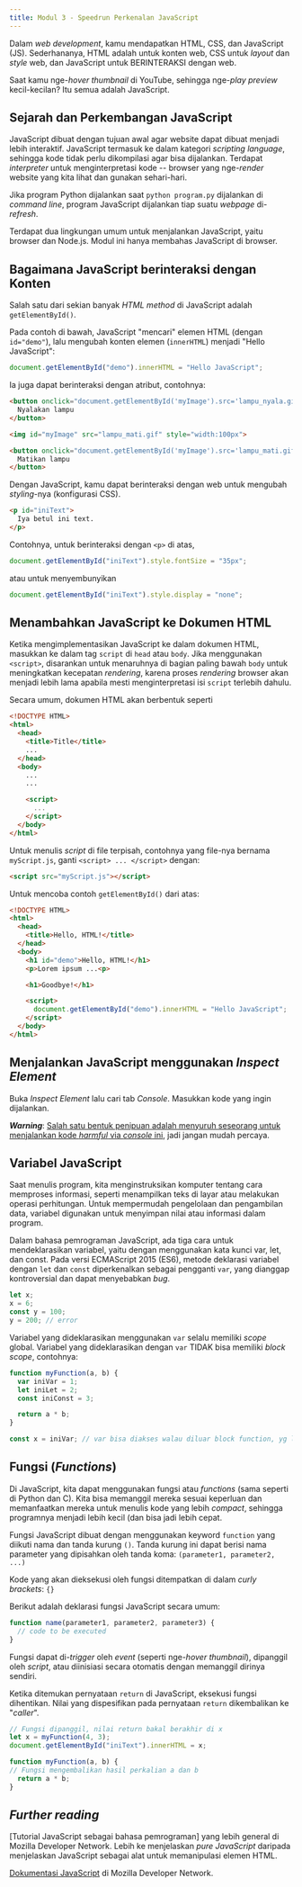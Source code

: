 ```yaml
---
title: Modul 3 - Speedrun Perkenalan JavaScript
---
```


Dalam *web development*, kamu mendapatkan HTML, CSS, dan JavaScript (JS). Sederhananya, HTML adalah untuk konten web, CSS untuk *layout* dan *style* web, dan JavaScript untuk BERINTERAKSI dengan web.

Saat kamu nge-*hover* *thumbnail* di YouTube, sehingga nge-*play* *preview* kecil-kecilan? Itu semua adalah JavaScript.


## Sejarah dan Perkembangan JavaScript

JavaScript dibuat dengan tujuan awal agar website dapat dibuat menjadi lebih interaktif. JavaScript termasuk ke dalam kategori *scripting language*, sehingga kode tidak perlu dikompilasi agar bisa dijalankan. Terdapat *interpreter* untuk menginterpretasi kode -- browser yang nge-*render* website yang kita lihat dan gunakan sehari-hari.

Jika program Python dijalankan saat `python program.py` dijalankan di *command line*, program JavaScript dijalankan tiap suatu *webpage* di-*refresh*.

Terdapat dua lingkungan umum untuk menjalankan JavaScript, yaitu browser dan Node.js. Modul ini hanya membahas JavaScript di browser.


## Bagaimana JavaScript berinteraksi dengan Konten

Salah satu dari sekian banyak *HTML method* di JavaScript adalah `getElementById()`. 

Pada contoh di bawah, JavaScript "mencari" elemen HTML (dengan `id="demo"`), lalu mengubah konten elemen (`innerHTML`) menjadi "Hello JavaScript":

```javascript
document.getElementById("demo").innerHTML = "Hello JavaScript";
```

Ia juga dapat berinteraksi dengan atribut, contohnya:

```html
<button onclick="document.getElementById('myImage').src='lampu_nyala.gif'">
  Nyalakan lampu
</button>

<img id="myImage" src="lampu_mati.gif" style="width:100px">

<button onclick="document.getElementById('myImage').src='lampu_mati.gif'">
  Matikan lampu
</button>
```

Dengan JavaScript, kamu dapat berinteraksi dengan web untuk mengubah *styling*-nya (konfigurasi CSS).

```html
<p id="iniText">
  Iya betul ini text.
</p>
```

Contohnya, untuk berinteraksi dengan `<p>` di atas,

```javascript
document.getElementById("iniText").style.fontSize = "35px";
```

atau untuk menyembunyikan

```javascript
document.getElementById("iniText").style.display = "none";
```

## Menambahkan JavaScript ke Dokumen HTML
Ketika mengimplementasikan JavaScript ke dalam dokumen HTML, masukkan ke dalam tag `script` di `head` atau `body`. Jika menggunakan `<script>`, disarankan untuk menaruhnya di bagian paling bawah `body` untuk meningkatkan kecepatan *rendering*, karena proses *rendering* browser akan menjadi lebih lama apabila mesti menginterpretasi isi `script` terlebih dahulu. 

Secara umum, dokumen HTML akan berbentuk seperti

```html
<!DOCTYPE HTML>
<html>
  <head>
    <title>Title</title>
    ...
  </head>
  <body>
    ...
    ...

    <script>
      ...
    </script>
  </body>
</html>
```

Untuk menulis *script* di file terpisah, contohnya yang file-nya bernama `myScript.js`, ganti `<script> ... </script>` dengan:

```html
<script src="myScript.js"></script>
```

Untuk mencoba contoh `getElementById()` dari atas:

```html
<!DOCTYPE HTML>
<html>
  <head>
    <title>Hello, HTML!</title>
  </head>
  <body>
    <h1 id="demo">Hello, HTML!</h1>
    <p>Lorem ipsum ...<p>

    <h1>Goodbye!</h1>

    <script>
      document.getElementById("demo").innerHTML = "Hello JavaScript";
    </script>
  </body>
</html>
```

## Menjalankan JavaScript menggunakan *Inspect Element*
Buka *Inspect Element* lalu cari tab *Console*. Masukkan kode yang ingin dijalankan.

***Warning***: [Salah satu bentuk penipuan adalah menyuruh seseorang untuk menjalankan kode *harmful* via *console* ini](https://en.wikipedia.org/wiki/Self-XSS), jadi jangan mudah percaya.

## Variabel JavaScript
Saat menulis program, kita menginstruksikan komputer tentang cara memproses informasi, seperti menampilkan teks di layar atau melakukan operasi perhitungan. Untuk mempermudah pengelolaan dan pengambilan data, variabel digunakan untuk menyimpan nilai atau informasi dalam program.

Dalam bahasa pemrograman JavaScript, ada tiga cara untuk mendeklarasikan variabel, yaitu dengan menggunakan kata kunci var, let, dan const. Pada versi ECMAScript 2015 (ES6), metode deklarasi variabel dengan `let` dan `const` diperkenalkan sebagai pengganti `var`, yang dianggap kontroversial dan dapat menyebabkan *bug*.

```javascript
let x;
x = 6;
const y = 100;
y = 200; // error
```

Variabel yang dideklarasikan menggunakan `var` selalu memiliki *scope* global.
Variabel yang dideklarasikan dengan `var` TIDAK bisa memiliki *block scope*, contohnya:

```javascript
function myFunction(a, b) {
  var iniVar = 1;
  let iniLet = 2;
  const iniConst = 3;

  return a * b;
}

const x = iniVar; // var bisa diakses walau diluar block function, yg laen kagak
```

## Fungsi (*Functions*)
Di JavaScript, kita dapat menggunakan fungsi atau *functions* (sama seperti di Python dan C). Kita bisa memanggil mereka sesuai keperluan dan memanfaatkan mereka untuk menulis kode yang lebih *compact*, sehingga programnya menjadi lebih kecil (dan bisa jadi lebih cepat.

Fungsi JavaScript dibuat dengan menggunakan keyword `function` yang diikuti nama dan tanda kurung `()`. Tanda kurung ini dapat berisi nama parameter yang dipisahkan oleh tanda koma: `(parameter1, parameter2, ...)`

Kode yang akan dieksekusi oleh fungsi ditempatkan di dalam *curly brackets*: `{}`

Berikut adalah deklarasi fungsi JavaScript secara umum:

```javascript
function name(parameter1, parameter2, parameter3) {
  // code to be executed
}
```

Fungsi dapat di-*trigger* oleh *event* (seperti nge-*hover* *thumbnail*), dipanggil oleh *script*, atau diinisiasi secara otomatis dengan memanggil dirinya sendiri.

Ketika ditemukan pernyataan `return` di JavaScript, eksekusi fungsi dihentikan. Nilai yang dispesifikan pada pernyataan `return` dikembalikan ke "*caller*".

```javascript
// Fungsi dipanggil, nilai return bakal berakhir di x
let x = myFunction(4, 3);
document.getElementById("iniText").innerHTML = x;

function myFunction(a, b) {
// Fungsi mengembalikan hasil perkalian a dan b
  return a * b;
}
```

## *Further reading*
[Tutorial JavaScript sebagai bahasa pemrograman] yang lebih general di Mozilla Developer Network. Lebih ke menjelaskan *pure JavaScript* daripada menjelaskan JavaScript sebagai alat untuk memanipulasi elemen HTML.

[Dokumentasi JavaScript](https://developer.mozilla.org/en-US/docs/Web/JavaScript/Reference) di Mozilla Developer Network.
